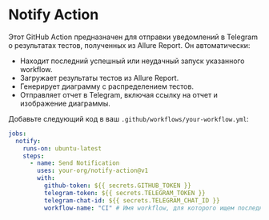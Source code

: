 # Notify Action

Этот GitHub Action предназначен для отправки уведомлений в Telegram о результатах тестов, полученных из Allure Report. Он автоматически:  
- Находит последний успешный или неудачный запуск указанного workflow.  
- Загружает результаты тестов из Allure Report.  
- Генерирует диаграмму с распределением тестов.  
- Отправляет отчет в Telegram, включая ссылку на отчет и изображение диаграммы.  


Добавьте следующий код в ваш `.github/workflows/your-workflow.yml`:  

```yaml
jobs:
  notify:
    runs-on: ubuntu-latest
    steps:
      - name: Send Notification
        uses: your-org/notify-action@v1
        with:
          github-token: ${{ secrets.GITHUB_TOKEN }}
          telegram-token: ${{ secrets.TELEGRAM_TOKEN }}
          telegram-chat-id: ${{ secrets.TELEGRAM_CHAT_ID }}
          workflow-name: "CI" # Имя workflow, для которого ищем последний запуск

```